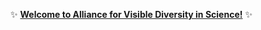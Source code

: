:sparkles: [**Welcome to Alliance for Visible Diversity in Science!**](http://a4vdis.weebly.com) :sparkles:

